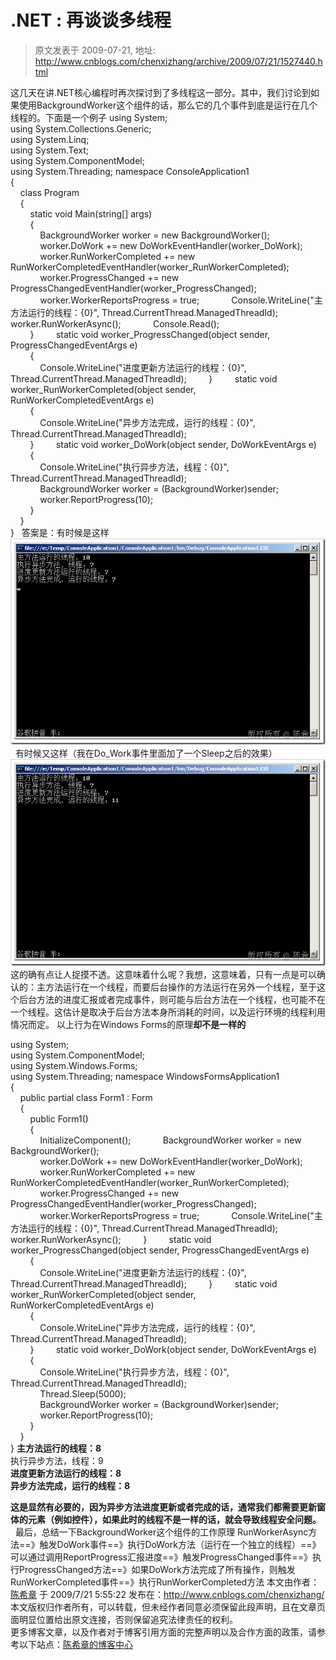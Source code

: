 # .NET : 再谈谈多线程 
> 原文发表于 2009-07-21, 地址: http://www.cnblogs.com/chenxizhang/archive/2009/07/21/1527440.html 


这几天在讲.NET核心编程时再次探讨到了多线程这一部分。其中，我们讨论到如果使用BackgroundWorker这个组件的话，那么它的几个事件到底是运行在几个线程的。下面是一个例子 using System;  
using System.Collections.Generic;  
using System.Linq;  
using System.Text;  
using System.ComponentModel;  
using System.Threading; namespace ConsoleApplication1  
{  
    class Program  
    {  
        static void Main(string[] args)  
        {  
            BackgroundWorker worker = new BackgroundWorker();  
            worker.DoWork += new DoWorkEventHandler(worker\_DoWork);  
            worker.RunWorkerCompleted += new RunWorkerCompletedEventHandler(worker\_RunWorkerCompleted);  
            worker.ProgressChanged += new ProgressChangedEventHandler(worker\_ProgressChanged);  
            worker.WorkerReportsProgress = true;             Console.WriteLine("主方法运行的线程：{0}", Thread.CurrentThread.ManagedThreadId);             worker.RunWorkerAsync();             Console.Read();  
        }         static void worker\_ProgressChanged(object sender, ProgressChangedEventArgs e)  
        {  
            Console.WriteLine("进度更新方法运行的线程：{0}", Thread.CurrentThread.ManagedThreadId);         }         static void worker\_RunWorkerCompleted(object sender, RunWorkerCompletedEventArgs e)  
        {  
            Console.WriteLine("异步方法完成，运行的线程：{0}", Thread.CurrentThread.ManagedThreadId);  
        }         static void worker\_DoWork(object sender, DoWorkEventArgs e)  
        {  
            Console.WriteLine("执行异步方法，线程：{0}", Thread.CurrentThread.ManagedThreadId);  
            BackgroundWorker worker = (BackgroundWorker)sender;  
            worker.ReportProgress(10);  
        }  
    }  
}   答案是：有时候是这样 [![image](./images/1527440-image_thumb.png "image")](http://images.cnblogs.com/cnblogs_com/chenxizhang/WindowsLiveWriter/a113b5b920e6.NET_5349/image_2.png)  有时候又这样（我在Do\_Work事件里面加了一个Sleep之后的效果） [![image](./images/1527440-image_thumb_1.png "image")](http://images.cnblogs.com/cnblogs_com/chenxizhang/WindowsLiveWriter/a113b5b920e6.NET_5349/image_4.png) 这的确有点让人捉摸不透。这意味着什么呢？我想，这意味着，只有一点是可以确认的：主方法运行在一个线程，而要后台操作的方法运行在另外一个线程，至于这个后台方法的进度汇报或者完成事件，则可能与后台方法在一个线程，也可能不在一个线程。这估计是取决于后台方法本身所消耗的时间，以及运行环境的线程利用情况而定。 以上行为在Windows Forms的原理**却不是一样的**

 using System;  
using System.ComponentModel;  
using System.Windows.Forms;  
using System.Threading; namespace WindowsFormsApplication1  
{  
    public partial class Form1 : Form  
    {  
        public Form1()  
        {  
            InitializeComponent();             BackgroundWorker worker = new BackgroundWorker();  
            worker.DoWork += new DoWorkEventHandler(worker\_DoWork);  
            worker.RunWorkerCompleted += new RunWorkerCompletedEventHandler(worker\_RunWorkerCompleted);  
            worker.ProgressChanged += new ProgressChangedEventHandler(worker\_ProgressChanged);  
            worker.WorkerReportsProgress = true;             Console.WriteLine("主方法运行的线程：{0}", Thread.CurrentThread.ManagedThreadId);             worker.RunWorkerAsync();         }         static void worker\_ProgressChanged(object sender, ProgressChangedEventArgs e)  
        {  
            Console.WriteLine("进度更新方法运行的线程：{0}", Thread.CurrentThread.ManagedThreadId);         }         static void worker\_RunWorkerCompleted(object sender, RunWorkerCompletedEventArgs e)  
        {  
            Console.WriteLine("异步方法完成，运行的线程：{0}", Thread.CurrentThread.ManagedThreadId);  
        }         static void worker\_DoWork(object sender, DoWorkEventArgs e)  
        {  
            Console.WriteLine("执行异步方法，线程：{0}", Thread.CurrentThread.ManagedThreadId);  
            Thread.Sleep(5000);  
            BackgroundWorker worker = (BackgroundWorker)sender;  
            worker.ReportProgress(10);  
        }  
    }  
} **主方法运行的线程：8**  
执行异步方法，线程：9  
**进度更新方法运行的线程：8  
异步方法完成，运行的线程：8**

 **这是显然有必要的，因为异步方法进度更新或者完成的话，通常我们都需要更新窗体的元素（例如控件），如果此时的线程不是一样的话，就会导致线程安全问题。**   最后，总结一下BackgroundWorker这个组件的工作原理 RunWorkerAsync方法==》触发DoWork事件==》执行DoWork方法（运行在一个独立的线程）==》可以通过调用ReportProgress汇报进度==》触发ProgressChanged事件==》执行ProgressChanged方法==》如果DoWork方法完成了所有操作，则触发RunWorkerCompleted事件==》执行RunWorkerCompleted方法  本文由作者：[陈希章](http://www.xizhang.com) 于 2009/7/21 5:55:22 发布在：<http://www.cnblogs.com/chenxizhang/>  
 本文版权归作者所有，可以转载，但未经作者同意必须保留此段声明，且在文章页面明显位置给出原文连接，否则保留追究法律责任的权利。   
 更多博客文章，以及作者对于博客引用方面的完整声明以及合作方面的政策，请参考以下站点：[陈希章的博客中心](http://www.xizhang.com/blog.htm) 



























































